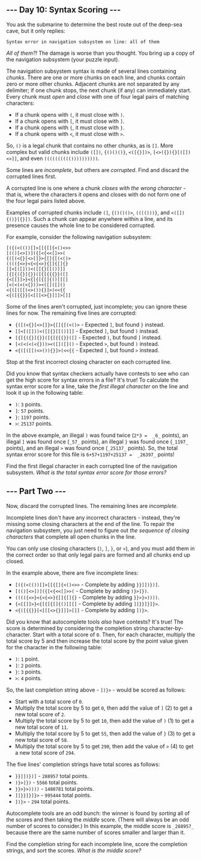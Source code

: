 ﻿
## --- Day 10: Syntax Scoring ---

You ask the submarine to determine the best route out of the deep-sea cave, but it only replies:

```
Syntax error in navigation subsystem on line: all of them
```

_All of them?!_  The damage is worse than you thought. You bring up a copy of the navigation subsystem (your puzzle input).

The navigation subsystem syntax is made of several lines containing  _chunks_. There are one or more chunks on each line, and chunks contain zero or more other chunks. Adjacent chunks are not separated by any delimiter; if one chunk stops, the next chunk (if any) can immediately start. Every chunk must  _open_  and  _close_  with one of four legal pairs of matching characters:

-   If a chunk opens with  `(`, it must close with  `)`.
-   If a chunk opens with  `[`, it must close with  `]`.
-   If a chunk opens with  `{`, it must close with  `}`.
-   If a chunk opens with  `<`, it must close with  `>`.

So,  `()`  is a legal chunk that contains no other chunks, as is  `[]`. More complex but valid chunks include  `([])`,  `{()()()}`,  `<([{}])>`,  `[<>({}){}[([])<>]]`, and even  `(((((((((())))))))))`.

Some lines are  _incomplete_, but others are  _corrupted_. Find and discard the corrupted lines first.

A corrupted line is one where a chunk  _closes with the wrong character_  - that is, where the characters it opens and closes with do not form one of the four legal pairs listed above.

Examples of corrupted chunks include  `(]`,  `{()()()>`,  `(((()))}`, and  `<([]){()}[{}])`. Such a chunk can appear anywhere within a line, and its presence causes the whole line to be considered corrupted.

For example, consider the following navigation subsystem:

```
[({(<(())[]>[[{[]{<()<>>
[(()[<>])]({[<{<<[]>>(
{([(<{}[<>[]}>{[]{[(<()>
(((({<>}<{<{<>}{[]{[]{}
[[<[([]))<([[{}[[()]]]
[{[{({}]{}}([{[{{{}}([]
{<[[]]>}<{[{[{[]{()[[[]
[<(<(<(<{}))><([]([]()
<{([([[(<>()){}]>(<<{{
<{([{{}}[<[[[<>{}]]]>[]]

```

Some of the lines aren't corrupted, just incomplete; you can ignore these lines for now. The remaining five lines are corrupted:

-   `{([(<{}[<>[]}>{[]{[(<()>`  - Expected  `]`, but found  `}`  instead.
-   `[[<[([]))<([[{}[[()]]]`  - Expected  `]`, but found  `)`  instead.
-   `[{[{({}]{}}([{[{{{}}([]`  - Expected  `)`, but found  `]`  instead.
-   `[<(<(<(<{}))><([]([]()`  - Expected  `>`, but found  `)`  instead.
-   `<{([([[(<>()){}]>(<<{{`  - Expected  `]`, but found  `>`  instead.

Stop at the first incorrect closing character on each corrupted line.

Did you know that syntax checkers actually have contests to see who can get the high score for syntax errors in a file? It's true! To calculate the syntax error score for a line, take the  _first illegal character_  on the line and look it up in the following table:

-   `)`:  `3`  points.
-   `]`:  `57`  points.
-   `}`:  `1197`  points.
-   `>`:  `25137`  points.

In the above example, an illegal  `)`  was found twice (`2*3 =  _6_`  points), an illegal  `]`  was found once (`_57_`  points), an illegal  `}`  was found once (`_1197_`  points), and an illegal  `>`  was found once (`_25137_`  points). So, the total syntax error score for this file is  `6+57+1197+25137 =  _26397_`  points!

Find the first illegal character in each corrupted line of the navigation subsystem.  _What is the total syntax error score for those errors?_

## --- Part Two ---

Now, discard the corrupted lines. The remaining lines are  _incomplete_.

Incomplete lines don't have any incorrect characters - instead, they're missing some closing characters at the end of the line. To repair the navigation subsystem, you just need to figure out  _the sequence of closing characters_  that complete all open chunks in the line.

You can only use closing characters (`)`,  `]`,  `}`, or  `>`), and you must add them in the correct order so that only legal pairs are formed and all chunks end up closed.

In the example above, there are five incomplete lines:

-   `[({(<(())[]>[[{[]{<()<>>`  - Complete by adding  `}}]])})]`.
-   `[(()[<>])]({[<{<<[]>>(`  - Complete by adding  `)}>]})`.
-   `(((({<>}<{<{<>}{[]{[]{}`  - Complete by adding  `}}>}>))))`.
-   `{<[[]]>}<{[{[{[]{()[[[]`  - Complete by adding  `]]}}]}]}>`.
-   `<{([{{}}[<[[[<>{}]]]>[]]`  - Complete by adding  `])}>`.

Did you know that autocomplete tools  _also_  have contests? It's true! The score is determined by considering the completion string character-by-character. Start with a total score of  `0`. Then, for each character, multiply the total score by 5 and then increase the total score by the point value given for the character in the following table:

-   `)`:  `1`  point.
-   `]`:  `2`  points.
-   `}`:  `3`  points.
-   `>`:  `4`  points.

So, the last completion string above -  `])}>`  - would be scored as follows:

-   Start with a total score of  `0`.
-   Multiply the total score by 5 to get  `0`, then add the value of  `]`  (2) to get a new total score of  `2`.
-   Multiply the total score by 5 to get  `10`, then add the value of  `)`  (1) to get a new total score of  `11`.
-   Multiply the total score by 5 to get  `55`, then add the value of  `}`  (3) to get a new total score of  `58`.
-   Multiply the total score by 5 to get  `290`, then add the value of  `>`  (4) to get a new total score of  `294`.

The five lines' completion strings have total scores as follows:

-   `}}]])})]`  -  `288957`  total points.
-   `)}>]})`  -  `5566`  total points.
-   `}}>}>))))`  -  `1480781`  total points.
-   `]]}}]}]}>`  -  `995444`  total points.
-   `])}>`  -  `294`  total points.

Autocomplete tools are an odd bunch: the winner is found by  _sorting_  all of the scores and then taking the  _middle_  score. (There will always be an odd number of scores to consider.) In this example, the middle score is  `_288957_`  because there are the same number of scores smaller and larger than it.

Find the completion string for each incomplete line, score the completion strings, and sort the scores.  _What is the middle score?_
